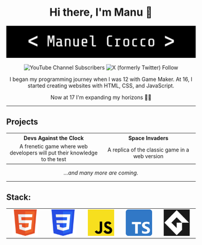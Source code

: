 <div align="center"> <h1>Hi there, I'm Manu 👋</h1> 

<img src="https://github.com/ManuMan32/ManuMan32/blob/main/banner.jpg"><br>

![YouTube Channel Subscribers](https://img.shields.io/youtube/channel/subscribers/UCq6abTyDgfHaiMEutdbmdqw)
![X (formerly Twitter) Follow](https://img.shields.io/twitter/follow/ManuCro32)

I began my programming journey when I was 12 with Game Maker. At 16, I started creating websites with HTML, CSS, and JavaScript.

Now at 17 I'm expanding my horizons 🚀📘

</div>

<hr>

## Projects

<div align="center">
  <table>
    <tr width="100%">
      <th width="50%" align="center">Devs Against the Clock</th>
      <th width="50%" align="center">Space Invaders</th>
    </tr>
    <tr width="100%">
      <td width="50%" align="center">A frenetic game where web developers will put their knowledge to the test</td>
      <td width="50%" align="center">A replica of the classic game in a web version</td>
    </tr>
  </table>
  
  *...and many more are coming.*
  
</div>

<hr>

## Stack:

<table>
  <tr width="100%">
    <td width="20%" align="center"><img width="80%" src="https://github.com/ManuMan32/ManuMan32/blob/main/html.png"></td>
    <td width="20%" align="center"><img width="80%" src="https://github.com/ManuMan32/ManuMan32/blob/main/css.png"></td>
    <td width="20%" align="center"><img width="80%" src="https://github.com/ManuMan32/ManuMan32/blob/main/javascript.png"></td>
    <td width="20%" align="center"><img width="80%" src="https://github.com/ManuMan32/ManuMan32/blob/main/typescript.png"></td>
    <td width="20%" align="center"><img width="80%" src="https://github.com/ManuMan32/ManuMan32/blob/main/gml.png"> </td>
  </tr>
</table>
